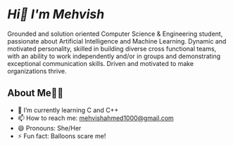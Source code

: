 # *Hi👋 I'm Mehvish*

Grounded and solution oriented Computer Science & Engineering student, passionate about Artificial Intelligence and Machine Learning. Dynamic and motivated personality, skilled in building diverse cross functional teams, with an ability to work independently and/or in groups and demonstrating exceptional communication skills. Driven and motivated to make organizations thrive.

## About Me👩‍🎓
- 🌱 I’m currently learning C and C++
- 📫 How to reach me: mehvishahmed1000@gmail.com
- 😄 Pronouns: She/Her
- ⚡ Fun fact: Balloons scare me!
